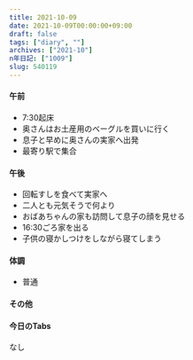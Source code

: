 ```yaml
---
title: 2021-10-09
date: 2021-10-09T00:00:00+09:00
draft: false
tags: ["diary", ""]
archives: ["2021-10"]
n年日記: ["1009"]
slug: 540119
---
```

#### 午前
- 7:30起床
- 奥さんはお土産用のベーグルを買いに行く
- 息子と早めに奥さんの実家へ出発
- 最寄り駅で集合
#### 午後
- 回転すしを食べて実家へ
- 二人とも元気そうで何より
- おばあちゃんの家も訪問して息子の顔を見せる
- 16:30ごろ家を出る
- 子供の寝かしつけをしながら寝てしまう
#### 体調
- 普通
#### その他
#### 今日のTabs
なし